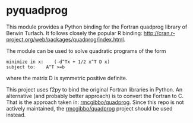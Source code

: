 pyquadprog
========

This module provides a Python binding for the Fortran quadprog library of Berwin Turlach. It follows closely the popular R binding:
http://cran.r-project.org/web/packages/quadprog/index.html.

The module can be used to solve quadratic programs of the form
    
    minimize in x:    (-d^Tx + 1/2 x^T D x)
    subject to:    A^T >=b

where the matrix D is symmetric positive definite.

This project uses f2py to bind the original Fortran libraries in Python.  An alternative (and probably better approach) is to convert the Fortran to C.  That is the approach taken in: [rmcgibbo/quadprog](https://github.com/rmcgibbo/quadprog).  Since this repo is not actively maintained, the [rmcgibbo/quadprog](https://github.com/rmcgibbo/quadprog) project should be used instead.
